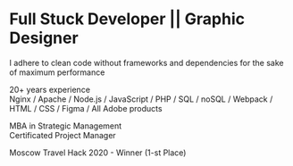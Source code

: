 # Full Stuck Developer || Graphic Designer
I adhere to сlean code without frameworks and dependencies for the sake of maximum performance

20+ years experience  
Nginx / Apache / Node.js / JavaScript / PHP / SQL / noSQL / Webpack / HTML / CSS / Figma / All Adobe products

MBA in Strategic Management  
Certificated Project Manager  
  
Moscow Travel Hack 2020 - Winner (1-st Place) 

